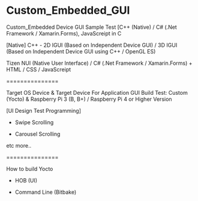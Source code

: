 # Custom_Embedded_GUI
Custom_Embedded Device GUI Sample Test [C++ (Native) / C# (.Net Framework  / Xamarin.Forms), JavaScreipt in C

[Native] C++ - 2D IGUI (Based on Independent Device GUI) / 3D IGUI (Based on Independent Device GUI using C++ / OpenGL ES)

Tizen NUI (Native User Interface) / C# (.Net Framework  / Xamarin.Forms) + HTML / CSS / JavaScreipt

===============

Target OS Device & Target Device For Application GUI Build Test: Custom (Yocto) & Raspberry Pi 3 (B, B+) / Raspberry Pi 4 or Higher Version   

[UI Design Test Programming]

- Swipe Scrolling

- Carousel Scrolling

etc more..

===============

How to build Yocto 

- HOB (UI)

- Command Line (Bitbake)
